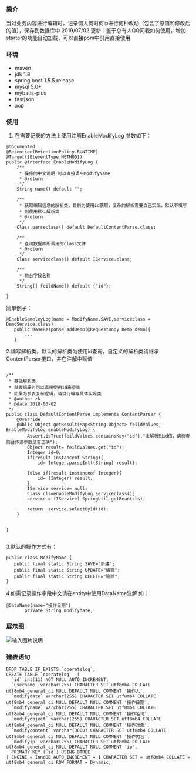  

### 简介
   当对业务内容进行编辑时，记录何人何时何ip进行何种改动（包含了原值和修改后的值），保存到数据库中
   2019/07/02 更新：鉴于总有人QQ问我如何使用，增加starter的功能自动加载，可以直接pom中引用直接使用

### 环境
- maven
- jdk 1.8
- spring boot 1.5.5 release
- mysql 5.0+
- mybatis-plus
- fastjson
- aop
### 使用
1. 在需要记录的方法上使用注解EnableModifyLog
参数如下：
```
@Documented
@Retention(RetentionPolicy.RUNTIME)
@Target({ElementType.METHOD})
public @interface EnableModifyLog {
    /**
     * 操作的中文说明 可以直接调用ModifyName
     * @return
     */
    String name() default "";

    /**
     * 获取编辑信息的解析类，目前为使用id获取，复杂的解析需要自己实现，默认不填写
     * 则使用默认解析类
     * @return
     */
    Class parseclass() default DefaultContentParse.class;

    /**
     * 查询数据库所调用的class文件
     * @return
     */
    Class serviceclass() default IService.class;

    /**
     * 前台字段名称
     */
    String[] feildName() default {"id"};

}
```
简单例子：
 ```
 @EnableGameleyLog(name = ModifyName.SAVE,serviceclass = DemoService.class)
    public BaseResponse addDemo(@RequestBody Demo demo){
        ...
    }
```
2.编写解析类，默认的解析类为使用id查询，自定义的解析类请继承ContentParser接口，并在注解中赋值
```
 
/**
 * 基础解析类
 * 单表编辑时可以直接使用id来查询
 * 如果为多表复杂逻辑，请自行编写具体实现类
 * @author zk
 * @date 2018-03-02
 */
public class DefaultContentParse implements ContentParser {
    @Override
    public Object getResult(Map<String,Object> feildValues, EnableModifyLog enableModifyLog) {
        Assert.isTrue(feildValues.containsKey("id"),"未解析到id值，请检查前台传递参数是否正确");
        Object result= feildValues.get("id");
        Integer id=0;
        if(result instanceof String){
            id= Integer.parseInt((String) result);

        }else if(result instanceof Integer){
            id= (Integer) result;
        }
        IService service= null;
        Class cls=enableModifyLog.serviceclass();
        service = (IService) SpringUtil.getBean(cls);

        return  service.selectById(id);
    }


}
 
```
3.默认的操作方式有：
 ```
public class ModifyName {
    public final static String SAVE="新建";
    public final static String UPDATE="编辑";
    public final static String DELETE="删除";
}
```
4.如需记录操作字段中文请在entity中使用DataName注解
 如：
 ```
@DataName(name="操作日期")
	    private String modifydate;
```


### 展示图
![输入图片说明](https://gitee.com/uploads/images/2018/0305/115255_5d615e74_1463938.png "深度截图_选择区域_20180305115212.png")


### 建表语句
```
DROP TABLE IF EXISTS `operatelog`;
CREATE TABLE `operatelog`  (
  `id` int(11) NOT NULL AUTO_INCREMENT,
  `username` varchar(255) CHARACTER SET utf8mb4 COLLATE utf8mb4_general_ci NULL DEFAULT NULL COMMENT '操作人',
  `modifydate` varchar(255) CHARACTER SET utf8mb4 COLLATE utf8mb4_general_ci NULL DEFAULT NULL COMMENT '操作日期',
  `modifyname` varchar(255) CHARACTER SET utf8mb4 COLLATE utf8mb4_general_ci NULL DEFAULT NULL COMMENT '操作名词',
  `modifyobject` varchar(255) CHARACTER SET utf8mb4 COLLATE utf8mb4_general_ci NULL DEFAULT NULL COMMENT '操作对象',
  `modifycontent` varchar(3000) CHARACTER SET utf8mb4 COLLATE utf8mb4_general_ci NULL DEFAULT NULL COMMENT '操作内容',
  `modifyip` varchar(255) CHARACTER SET utf8mb4 COLLATE utf8mb4_general_ci NULL DEFAULT NULL COMMENT 'ip',
  PRIMARY KEY (`id`) USING BTREE
) ENGINE = InnoDB AUTO_INCREMENT = 1 CHARACTER SET = utf8mb4 COLLATE = utf8mb4_general_ci ROW_FORMAT = Dynamic;
```
